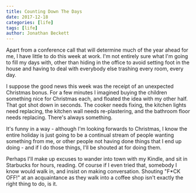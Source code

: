 ```yaml
---
title: Counting Down The Days
date: 2017-12-18
categories: [life]
tags: [life]
author: Jonathan Beckett
---
```


Apart from a conference call that will determine much of the year ahead for me, I have little to do this week at work. I'm not entirely sure what I'm going to fill my days with, other than hiding in the office to avoid setting foot in the house and having to deal with everybody else trashing every room, every day.

I suppose the good news this week was the receipt of an unexpected Christmas bonus. For a few minutes I imagined buying the children something nice for Christmas each, and floated the idea with my other half. That got shot down in seconds. The cooker needs fixing, the kitchen lights need replacing, the kitchen wall needs re-plastering, and the bathroom floor needs replacing. There's always something.

It's funny in a way - although I'm looking forwards to Christmas, I know the entire holiday is just going to be a continual stream of people wanting something from me, or other people not having done things that I end up doing - and if I do those things, I'll be shouted at for doing them.

Perhaps I'll make up excuses to wander into town with my Kindle, and sit in Starbucks for hours, reading. Of course if I even tried that, somebody I know would walk in, and insist on making conversation. Shouting "F*CK OFF!" at an acquaintance as they walk into a coffee shop isn't exactly the right thing to do, is it.
